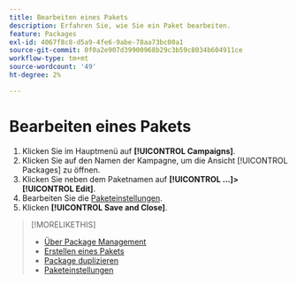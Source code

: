 ```yaml
---
title: Bearbeiten eines Pakets
description: Erfahren Sie, wie Sie ein Paket bearbeiten.
feature: Packages
exl-id: 4067f8c8-d5a9-4fe6-9abe-78aa73bc00a1
source-git-commit: 0f0a2e907d39900968b29c3b59c8034b604911ce
workflow-type: tm+mt
source-wordcount: '49'
ht-degree: 2%

---
```


# Bearbeiten eines Pakets

1. Klicken Sie im Hauptmenü auf **[!UICONTROL Campaigns]**.
1. Klicken Sie auf den Namen der Kampagne, um die Ansicht [!UICONTROL Packages] zu öffnen.
1. Klicken Sie neben dem Paketnamen auf **[!UICONTROL ...]>[!UICONTROL Edit]**.
1. Bearbeiten Sie die [Paketeinstellungen](package-settings.md).
1. Klicken **[!UICONTROL Save and Close]**.

>[!MORELIKETHIS]
>
>* [Über Package Management](package-about.md)
>* [Erstellen eines Pakets](package-create.md)
>* [Package duplizieren](package-duplicate.md)
>* [Paketeinstellungen](package-settings.md)

